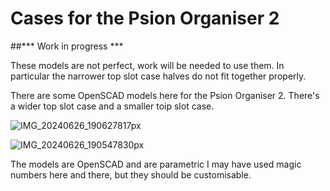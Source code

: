 # Cases for the Psion Organiser 2

##*** Work in progress ***

These models are not perfect, work will be needed to use them. In particular the narrower top slot case halves do not fit together properly.

There are some OpenSCAD models here for the Psion Organiser 2. There's a wider top slot case and a smaller toip slot case.


![IMG_20240626_190627817px](https://github.com/user-attachments/assets/4603b60d-710c-4296-9375-b33813d5f94d)

![IMG_20240626_190547830px](https://github.com/user-attachments/assets/69167000-081f-41ae-b035-2a86a7d16318)

The models are OpenSCAD and are parametric I may have used magic numbers here and there, but they should be customisable.
